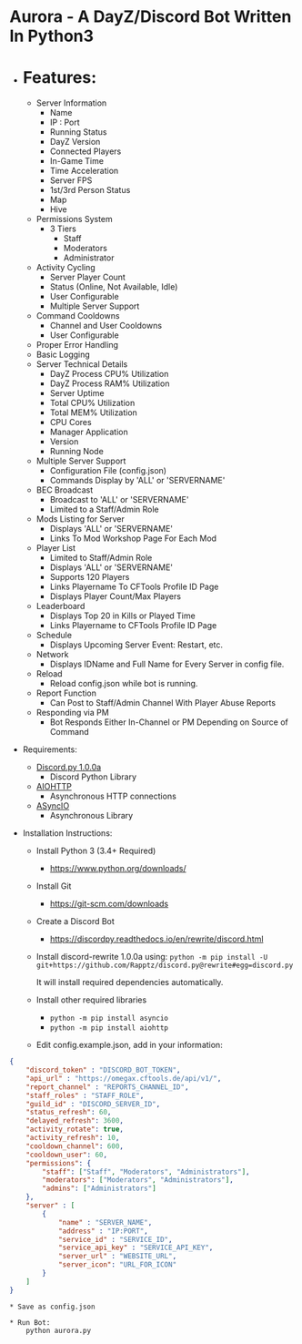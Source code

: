 # Aurora - A DayZ/Discord Bot Written In Python3
* # Features:
    * Server Information
        * Name
        * IP : Port
        * Running Status
        * DayZ Version
        * Connected Players
        * In-Game Time
        * Time Acceleration
        * Server FPS
        * 1st/3rd Person Status
        * Map
        * Hive
	* Permissions System
		* 3 Tiers
			* Staff
			* Moderators
			* Administrator
    * Activity Cycling
        * Server Player Count
        * Status (Online, Not Available, Idle)
        * User Configurable
        * Multiple Server Support
    * Command Cooldowns
        * Channel and User Cooldowns
        * User Configurable
    * Proper Error Handling
    * Basic Logging
    * Server Technical Details
        * DayZ Process CPU% Utilization
        * DayZ Process RAM% Utilization
        * Server Uptime
        * Total CPU% Utilization
        * Total MEM% Utilization
        * CPU Cores
        * Manager Application
        * Version
        * Running Node
    * Multiple Server Support
        * Configuration File (config.json)
        * Commands Display by 'ALL' or 'SERVERNAME'
    * BEC Broadcast
        * Broadcast to 'ALL' or 'SERVERNAME'
        * Limited to a Staff/Admin Role
    * Mods Listing for Server
        * Displays 'ALL' or 'SERVERNAME'
        * Links To Mod Workshop Page For Each Mod
    * Player List
        * Limited to Staff/Admin Role
        * Displays 'ALL' or 'SERVERNAME'
        * Supports 120 Players
        * Links Playername To CFTools Profile ID Page
        * Displays Player Count/Max Players
    * Leaderboard
        * Displays Top 20 in Kills or Played Time
        * Links Playername to CFTools Profile ID Page
    * Schedule
        * Displays Upcoming Server Event: Restart, etc.
    * Network
        * Displays IDName and Full Name for Every Server in config file.
    * Reload
        * Reload config.json while bot is running.
    * Report Function
        * Can Post to Staff/Admin Channel With Player Abuse Reports
    * Responding via PM
        * Bot Responds Either In-Channel or PM Depending on Source of Command

* Requirements:
    * [Discord.py 1.0.0a](https://github.com/Rapptz/discord.py/tree/rewrite) 
        * Discord Python Library
    * [AIOHTTP](https://aiohttp.readthedocs.io/en/stable)
        * Asynchronous HTTP connections
    * [ASyncIO](https://docs.python.org/3/library/asyncio.html)
        * Asynchronous Library

* Installation Instructions:
    * Install Python 3 (3.4+ Required)
        * https://www.python.org/downloads/

	* Install Git
		* https://git-scm.com/downloads
    
    * Create a Discord Bot
        * https://discordpy.readthedocs.io/en/rewrite/discord.html

    * Install discord-rewrite 1.0.0a using:
        ```python -m pip install -U git+https://github.com/Rapptz/discord.py@rewrite#egg=discord.py```

        It will install required dependencies automatically.

    * Install other required libraries
        * ``` python -m pip install asyncio ```
        * ``` python -m pip install aiohttp ```
    
    * Edit config.example.json, add in your information:

```json
{
	"discord_token" : "DISCORD_BOT_TOKEN",
	"api_url" : "https://omegax.cftools.de/api/v1/",
	"report_channel" : "REPORTS_CHANNEL_ID",
	"staff_roles" : "STAFF_ROLE",
	"guild_id" : "DISCORD_SERVER_ID",
	"status_refresh": 60,
	"delayed_refresh": 3600,
	"activity_rotate": true,
	"activity_refresh": 10,
	"cooldown_channel": 600,
	"cooldown_user": 60,
	"permissions": {
		"staff": ["Staff", "Moderators", "Administrators"],
		"moderators": ["Moderators", "Administrators"],
		"admins": ["Administrators"]
	},
	"server" : [
		{
			"name" : "SERVER_NAME",
			"address" : "IP:PORT",
			"service_id" : "SERVICE_ID",
			"service_api_key" : "SERVICE_API_KEY",
			"server_url" : "WEBSITE_URL",
			"server_icon": "URL_FOR_ICON"
		}
	]        
}
```

    * Save as config.json
    
    * Run Bot:
		python aurora.py

